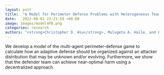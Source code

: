 ```yaml
---
layout: post
title:  "A Model for Perimeter Defense Problems with Heterogeneous Teams"
date:   2022-08-01 22:21:59 +00:00
image: images/model4PD.png
categories: research
authors: "<strong>Christopher D. Hsu</strong>, Mulugeta A. Haile, and Pratik Chaudhari"
---
```


We develop a model of the multi-agent perimeter-defense game to calculate how an adaptive defense should be organized against an attacker distribution that may be unknown and/or evolving. Furthermore, we show that the defender team can achieve near-optimal harm using a decentralized approach.